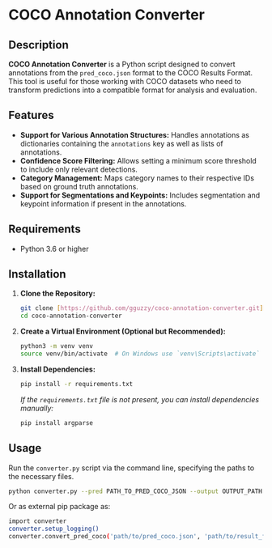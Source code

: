 # COCO Annotation Converter

## Description

**COCO Annotation Converter** is a Python script designed to convert annotations from the `pred_coco.json` format to the COCO Results Format. This tool is useful for those working with COCO datasets who need to transform predictions into a compatible format for analysis and evaluation.

## Features

- **Support for Various Annotation Structures:** Handles annotations as dictionaries containing the `annotations` key as well as lists of annotations.
- **Confidence Score Filtering:** Allows setting a minimum score threshold to include only relevant detections.
- **Category Management:** Maps category names to their respective IDs based on ground truth annotations.
- **Support for Segmentations and Keypoints:** Includes segmentation and keypoint information if present in the annotations.

## Requirements

- Python 3.6 or higher

## Installation

1. **Clone the Repository:**

    ```bash
    git clone [https://github.com/gguzzy/coco-annotation-converter.git](https://github.com/gguzzy/coco-annotation-converter.git)
    cd coco-annotation-converter
    ```

2. **Create a Virtual Environment (Optional but Recommended):**

    ```bash
    python3 -m venv venv
    source venv/bin/activate  # On Windows use `venv\Scripts\activate`
    ```

3. **Install Dependencies:**

    ```bash
    pip install -r requirements.txt
    ```

    *If the `requirements.txt` file is not present, you can install dependencies manually:*

    ```bash
    pip install argparse
    ```

## Usage

Run the `converter.py` script via the command line, specifying the paths to the necessary files.

```bash
python converter.py --pred PATH_TO_PRED_COCO_JSON --output OUTPUT_PATH [--score_thresh THRESHOLD]
```

Or as external pip package as:

```bash
import converter
converter.setup_logging()
converter.convert_pred_coco('path/to/pred_coco.json', 'path/to/result_format_coco.json')
```
